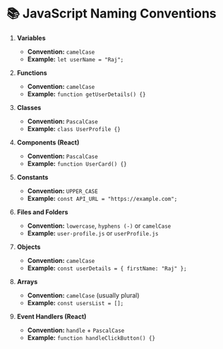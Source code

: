 # 📚 JavaScript Naming Conventions

1. **Variables**  
   - **Convention:** `camelCase`  
   - **Example:** `let userName = "Raj";`

2. **Functions**  
   - **Convention:** `camelCase`  
   - **Example:** `function getUserDetails() {}`

3. **Classes**  
   - **Convention:** `PascalCase`  
   - **Example:** `class UserProfile {}`

4. **Components (React)**  
   - **Convention:** `PascalCase`  
   - **Example:** `function UserCard() {}`

5. **Constants**  
   - **Convention:** `UPPER_CASE`  
   - **Example:** `const API_URL = "https://example.com";`

6. **Files and Folders**  
   - **Convention:** `lowercase`, `hyphens (-)` or `camelCase`  
   - **Example:** `user-profile.js` or `userProfile.js`

7. **Objects**  
   - **Convention:** `camelCase`  
   - **Example:** `const userDetails = { firstName: "Raj" };`

8. **Arrays**  
   - **Convention:** `camelCase` (usually plural)  
   - **Example:** `const usersList = [];`

9. **Event Handlers (React)**  
   - **Convention:** `handle` + `PascalCase`  
   - **Example:** `function handleClickButton() {}`

